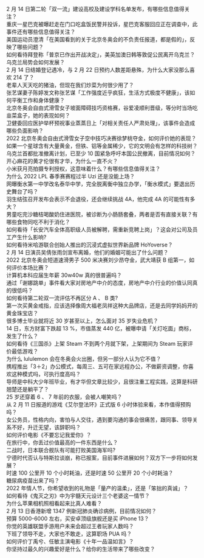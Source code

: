2 月 14 日第二轮「双一流」建设高校及建设学科名单发布，有哪些信息值得关注？  
重庆一星巴克被曝赶走在门口吃盒饭民警并投诉，星巴克客服回应正在调查中，此事件还有哪些信息值得关注？  
美国运动员澄清「在美国看到的关于北京冬奥会的不负责任报道，都是假的」，反映了哪些问题？  
如何看待拜登称「普京已作出开战决定」，美英加澳日韩等敦促公民离开乌克兰？乌克兰局势会如何发展？  
2 月 14 日结婚登记遇冷，与 2 月 22 日预约人数差距悬殊，为什么大家没那么喜欢 214 了？  
老辈人天天吃的猪油，但现在我们炒菜为何很少用了？  
张艺谋妻子陈婷发文称张艺谋「工作强度近乎疯狂，生活方式极度不健康」，该如何平衡工作和身体健康？  
北京冬奥会自由式滑雪女子坡面障碍技巧资格赛，谷爱凌顺利晋级，等分时当场吃韭菜盒子，她的表现如何？  
卫健委回应医护举杯预祝事业蒸蒸日上「对相关责任人严肃处理」，该事件会造成哪些负面影响？  
2022 北京冬奥会自由式滑雪女子空中技巧决赛徐梦桃夺金，如何评价她的表现？  
如果一个星球含有大量黄金，但铁、铝等金属稀少，它的文明会有怎样的科技树？  
乌克兰首都批准撤离计划，已至少 10 国紧急呼吁本国公民撤离，目前情况如何？  
开心麻花的黄才伦很有才华，为什么一直不火？  
小米获月亮拍摄专利授权，这意味着什么？有哪些信息值得关注？  
为什么 2022 LPL 春季赛赛程过半 Uzi 还是没能上场？  
网曝衡水第一中学改名泰华中学，完全脱离衡中独立办学，「衡水模式」要退出历史舞台了吗？  
羽生结弦召开发布会表示不会退役，还会继续挑战 4A，他完成 4A 的可能性有多大？  
男童吃完沙糖桔喝酸奶住进医院，被诊断为小肠肠套叠，两者是否有直接关联？有哪些食物同吃不利于消化？  
如何看待「长安汽车全体高职级人员被解聘，需重新竞聘上岗」？这会对公司及员工产生什么影响?  
如何看待米哈游联合创始人推出的沉浸式虚拟世界新品牌 HoYoverse？  
2 月 14 日演员吴倩张雨剑宣布离婚，他们的婚姻可能出了什么问题？  
2022 北京冬奥会短道速滑男子 500 米决赛刘少昂夺金，武大靖获 B 组第一，如何评价本场比赛？  
计算机本科应届生年薪 30w40w 真的很普遍吗？  
通过「谢娜跳单」事件看大家对房地产中介的态度，房地产中介行业的价值认同真的很低吗？  
如何看待第二轮双一流评估不再区分 A 、 B 类?  
第一次买黄金戒指，应该选择像周大福老凤祥这种大品牌店，还是去同学妈妈开的黄金珠宝店？  
很多博士毕业就将近 30 岁甚至以上，怎么面对 35 岁失业危机？  
14 日，东方财富下跌超 13 %，市值蒸发 440 亿，被曝申请「关灯吃面」商标，发生了什么？  
如何看待《三国杀》上架 Steam 不到两个月就下架，上架期间为 Steam 玩家评价最低游戏？  
为什么 lululemon 会在冬奥会火出圈，但另一部分人认为它不值？  
携程推出「3＋2」办公模式，每周三、五可在家远程办公，不做薪资调整，你喜欢这种模式吗，可执行度高吗？  
导师是中科大少年班毕业，有才华但文章比较少，且很注重工程实践，这算是科研翘楚还是躺平了？  
25 岁还穿着 6 、 7 年前的衣服，会被人嘲笑吗？  
从 2 月 11 日报道的游戏《艾尔登法环》正式版 6 小时体验来看，本作值得预购吗？  
女公务员，性格内向，害怕与人交往，遇到要沟通的事会很痛苦，跟同事、领导关系不好，升迁无望，该辞职吗？  
如何评价电影《不要忘记我爱你》？  
在旅行中，你丢过价值最高的一件东西是什么？  
二战时，日本联合舰队有可能打败美国海军吗?  
宁德时代否认与特斯拉谈崩，称已报案，目前事件进展如何？双方下一步将如何发展？  
时速 100 公里开 10 个小时耗油，还是时速 50 公里开 20 个小时耗油？  
糖尿病疫苗出来了吗？  
2022 年情人节，你希望收到的礼物是「量产的温柔」，还是「笨拙的真诚」？  
如何看待《鬼灭之刃》中为宇髓天元设计三个老婆这一情节？  
为什么苹果相机照相看起来比真人难看？  
2 月 13 日香港新增 1347 例新冠肺炎确诊病例，目前情况如何？  
预算 5000-6000 左右，买安卓顶级旗舰还是买 iPhone 13？  
你觉的英雄联盟手游用户未来会超过王者玩家人数吗？  
下班了领导不走，大家也不敢走，这算职场 PUA 吗？  
如何评价丁禹兮、任敏主演电影《十年一品温如言》？  
你坚持过最久的兴趣爱好是什么？给你的生活带来了哪些改变？  
